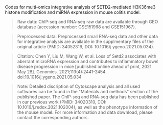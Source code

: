 Codes for multi-omics integrative analysis of SETD2-mediated H3K36me3 histone modification and miRNA expression in mouse colitis model.

>Raw data:
  ChIP-seq and RNA-seq raw data are available through GEO database (accession number: GSE151968 and GSE151967).

>Preprocessed data:
  Preprocessed small RNA-seq data and other data for integrative analysis are available in the supplmentary files of the original article (PMID: 34052319, DOI: 10.1016/j.ygeno.2021.05.034).

>Citation: 
  Chen Y, Liu M, Wang W, et al. Loss of Setd2 associates with aberrant microRNA expression and contributes to inflammatory bowel disease progression in mice [published online ahead of print, 2021 May 28]. Genomics. 2021;113(4):2441-2454. doi:10.1016/j.ygeno.2021.05.034
  
 >Note: 
  Detailed discription of Cytoscape analysis and all used softwares can be found in the "Materials and methods" section of the published paper.
  The ChIP-seq and RNA-seq data has been published in our previous work (PMID: 34020310, DOI: 10.1016/j.redox.2021.102004), as well as the phenotype information of the mouse model.
  For more information and data download, please contact the corresponding authors.
